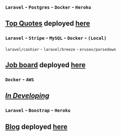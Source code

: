 ### `Laravel` - `Postgres` - `Docker` - `Heroku`
## [Top Quotes](https://github.com/Marken2808/PhpPract/tree/main/laravel-docker-heroku) deployed [here](https://mylaraveldocker.herokuapp.com/)

### `Laravel` - `Stripe` - `MySQL` - `Docker` -  `(Local)` 
`laravel/cashier` - `laravel/breeze` - `erusev/parsedown`
## [Job board](https://github.com/Marken2808/PhpPract/tree/main/laravel-docker-local) deployed [here](https://laravel-docker-job-board.herokuapp.com/)

### `Docker` - `AWS` 
## [<i>In Developing</i>](https://github.com/Marken2808/PhpPract/tree/main/laravel-docker-aws)

### `Laravel` - `Boostrap` - `Heroku`
## [Blog](https://github.com/Marken2808/PhpPract/tree/main/posty) deployed [here](http://tuanblog.herokuapp.com/posts)
